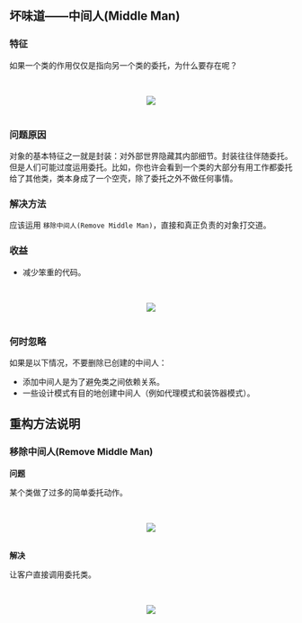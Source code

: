 ## 坏味道——中间人(Middle Man)

### 特征

如果一个类的作用仅仅是指向另一个类的委托，为什么要存在呢？

<br><div align="center"><img src="https://raw.githubusercontent.com/dunwu/images/master/images/refactor/middle-man-1.png"/></div><br>

### 问题原因

对象的基本特征之一就是封装：对外部世界隐藏其内部细节。封装往往伴随委托。但是人们可能过度运用委托。比如，你也许会看到一个类的大部分有用工作都委托给了其他类，类本身成了一个空壳，除了委托之外不做任何事情。

### 解决方法

应该运用 `移除中间人(Remove Middle Man)`，直接和真正负责的对象打交道。

### 收益

- 减少笨重的代码。

<br><div align="center"><img src="https://raw.githubusercontent.com/dunwu/images/master/images/refactor/middle-man-2.png"/></div><br>

### 何时忽略

如果是以下情况，不要删除已创建的中间人：

- 添加中间人是为了避免类之间依赖关系。
- 一些设计模式有目的地创建中间人（例如代理模式和装饰器模式）。

## 重构方法说明

### 移除中间人(Remove Middle Man)

**问题**

某个类做了过多的简单委托动作。

<br><div align="center"><img src="https://raw.githubusercontent.com/dunwu/images/master/images/refactor/remove-middle-man-before.png"/></div><br>

**解决**

让客户直接调用委托类。

<br><div align="center"><img src="https://raw.githubusercontent.com/dunwu/images/master/images/refactor/remove-middle-man-after.png"/></div><br>
